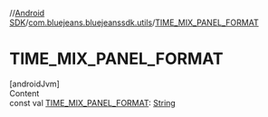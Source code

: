 //[Android SDK](../../index.md)/[com.bluejeans.bluejeanssdk.utils](index.md)/[TIME_MIX_PANEL_FORMAT](-t-i-m-e_-m-i-x_-p-a-n-e-l_-f-o-r-m-a-t.md)



# TIME_MIX_PANEL_FORMAT  
[androidJvm]  
Content  
const val [TIME_MIX_PANEL_FORMAT](-t-i-m-e_-m-i-x_-p-a-n-e-l_-f-o-r-m-a-t.md): [String](https://kotlinlang.org/api/latest/jvm/stdlib/kotlin/-string/index.html)  



